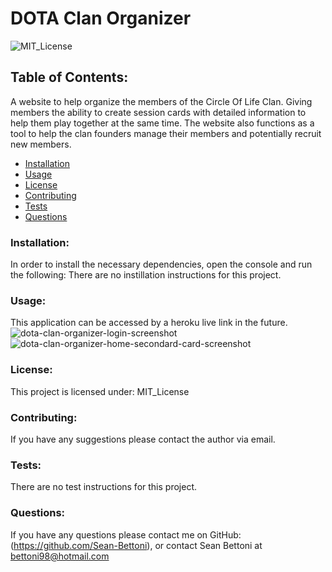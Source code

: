 
  # DOTA Clan Organizer

  ![MIT_License](https://img.shields.io/badge/MIT_License-License-purple)
  ## Table of Contents:
  A website to help organize the members of the Circle Of Life Clan. Giving members the ability to create session cards with detailed information to help them play together at the same time. The website also functions as a tool to help the clan founders manage their members and potentially recruit new members.
  * [Installation](#install)
  * [Usage](#usage)
  * [License](#license)
  * [Contributing](#contribute)
  * [Tests](#tests)
  * [Questions](#questions)
  ### Installation:
  In order to install the necessary dependencies, open the console and run the following:
  There are no instillation instructions for this project.
  ### Usage:
  This application can be accessed by a heroku live link in the future.
  ![dota-clan-organizer-login-screenshot](https://user-images.githubusercontent.com/82442926/144454767-5ae5dd79-9e0f-411a-a549-9b68b897bc65.png)
  ![dota-clan-organizer-home-secondard-card-screenshot](https://user-images.githubusercontent.com/82442926/144455117-4414e19f-1464-46b7-bbda-71fdd6e15b17.png)
  ### License:
  This project is licensed under:
  MIT_License
  ### Contributing:
  If you have any suggestions please contact the author via email.
  ### Tests:
  There are no test instructions for this project.
  ### Questions:
  If you have any questions please contact me on GitHub:
  (https://github.com/Sean-Bettoni), or contact Sean Bettoni at bettoni98@hotmail.com
  
